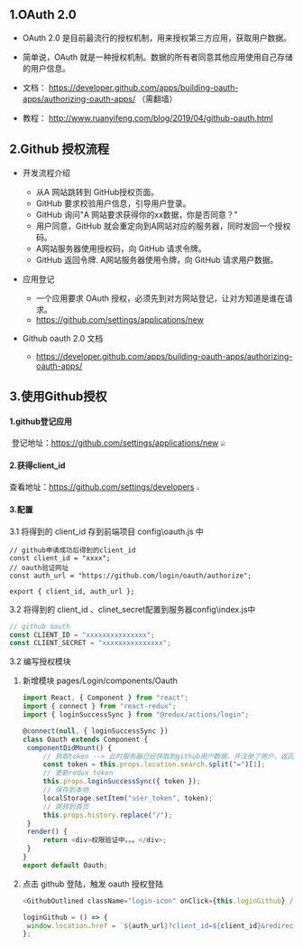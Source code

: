 ## 1.OAuth 2.0

- OAuth 2.0 是目前最流行的授权机制，用来授权第三方应用，获取用户数据。
- 简单说，OAuth 就是一种授权机制。数据的所有者同意其他应用使用自己存储的用户信息。

- 文档： https://developer.github.com/apps/building-oauth-apps/authorizing-oauth-apps/ （需翻墙）
- 教程： http://www.ruanyifeng.com/blog/2019/04/github-oauth.html

## 2.Github 授权流程

- 开发流程介绍

  - 从A 网站跳转到 GitHub授权页面。
  - GitHub 要求校验用户信息，引导用户登录。
  - GitHub 询问"A 网站要求获得你的xx数据，你是否同意？"
  - 用户同意，GitHub 就会重定向到A网站对应的服务器，同时发回一个授权码。
  - A网站服务器使用授权码，向 GitHub 请求令牌。
  - GitHub 返回令牌. A网站服务器使用令牌，向 GitHub 请求用户数据。

- 应用登记

  - 一个应用要求 OAuth 授权，必须先到对方网站登记，让对方知道是谁在请求。
  - https://github.com/settings/applications/new

- Github oauth 2.0 文档
  - https://developer.github.com/apps/building-oauth-apps/authorizing-oauth-apps/

## 3.使用Github授权

#### 1.github登记应用

​	登记地址：https://github.com/settings/applications/new
<img src="https://user-gold-cdn.xitu.io/2020/7/18/1735ed614ff8cd48?w=1090&h=824&f=jpeg&s=195042" style="zoom:50%;" /> 

#### 2.获得client_id

查看地址：https://github.com/settings/developers
<img src="https://user-gold-cdn.xitu.io/2020/7/18/1735ed63412496e2?w=1638&h=842&f=jpeg&s=143681" style="zoom:33%;" />

#### 3.配置

3.1 将得到的 client_id 存到前端项目 config\oauth.js 中

```
// github申请成功后得到的client_id
const client_id = "xxxx";
// oauth验证网址
const auth_url = "https://github.com/login/oauth/authorize";

export { client_id, auth_url };
```

3.2 将得到的 client_id 、clinet_secret配置到服务器config\index.js中

```js
// github oauth
const CLIENT_ID = "xxxxxxxxxxxxxxx";
const CLIENT_SECRET = "xxxxxxxxxxxxxxx";
```

3.2 编写授权模块

1. 新增模块 pages/Login/components/Oauth

   ```js
   import React, { Component } from "react";
   import { connect } from "react-redux";
   import { loginSuccessSync } from "@redux/actions/login";
   
   @connect(null, { loginSuccessSync })
   class Oauth extends Component {
   	componentDidMount() {
   		// 获取token --> 此时服务器已经获取到github用户数据，并注册了用户，返回token
   		const token = this.props.location.search.split("=")[1];
   		// 更新redux token
   		this.props.loginSuccessSync({ token });
   		// 保存到本地
   		localStorage.setItem("user_token", token);
   		// 跳转到首页
   		this.props.history.replace("/");
   	}
   	render() {
   		return <div>权限验证中。。。</div>;
   	}
   }
   export default Oauth;
   ```

2. 点击 github 登陆，触发 oauth 授权登陆

   ```js
   <GithubOutlined className="login-icon" onClick={this.loginGithub} />;
   
   loginGithub = () => {
   	window.location.href = `${auth_url}?client_id=${client_id}&redirect_uri=${redirect_url}`;
   };
   ```

   

